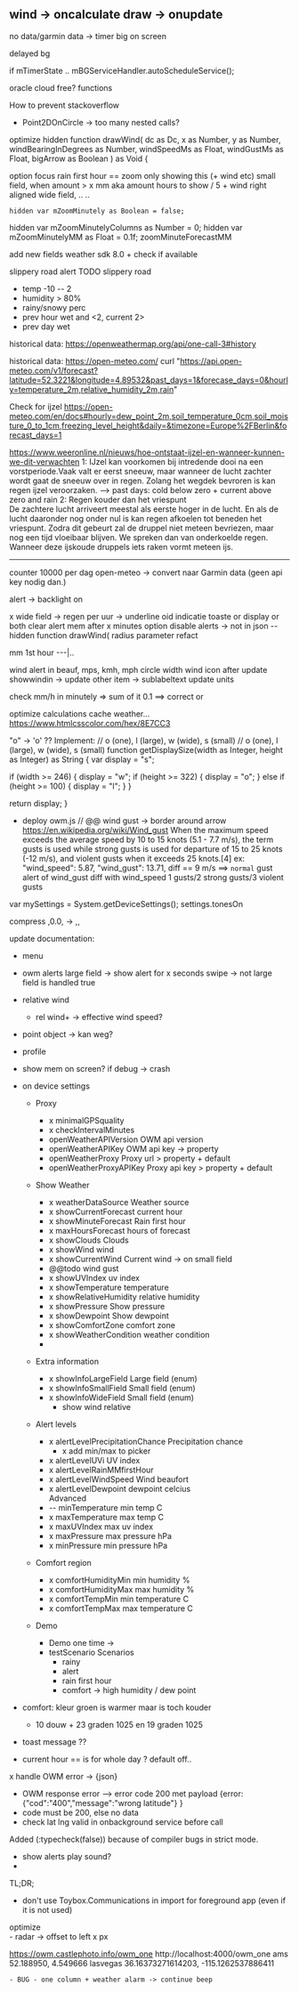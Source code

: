 wind -> oncalculate 
draw -> onupdate
--
no data/garmin data -> timer big on screen


delayed bg

if mTimerState .. 
 mBGServiceHandler.autoScheduleService();

oracle cloud free? functions




How to prevent stackoverflow
  - Point2DOnCircle -> too many nested calls?

  optimize 
    hidden function drawWind(
    dc as Dc,
    x as Number,
    y as Number,
    windBearingInDegrees as Number,
    windSpeedMs as Float,
    windGustMs as Float,
    bigArrow as Boolean
  ) as Void {


option
  focus rain first hour == zoom only showing this (+ wind etc)
    small field, when amount > x mm
      aka amount hours to show / 5 + wind right aligned
    wide field, .. 
    ..

    hidden var mZoomMinutely as Boolean = false;
  hidden var mZoomMinutelyColumns as Number = 0;
  hidden var mZoomMinutelyMM as Float = 0.1f;
zoomMinuteForecastMM


add new fields 
  weather sdk 8.0 + check if available

slippery road alert
TODO slippery road
 - temp -10 -- 2
 - humidity > 80%
 - rainy/snowy perc 
 - prev hour wet and <2, current 2> 
 - prev day wet 

historical data: https://openweathermap.org/api/one-call-3#history


historical data: https://open-meteo.com/
curl "https://api.open-meteo.com/v1/forecast?latitude=52.3221&longitude=4.89532&past_days=1&forecase_days=0&hourly=temperature_2m,relative_humidity_2m,rain"


Check for ijzel
https://open-meteo.com/en/docs#hourly=dew_point_2m,soil_temperature_0cm,soil_moisture_0_to_1cm,freezing_level_height&daily=&timezone=Europe%2FBerlin&forecast_days=1

https://www.weeronline.nl/nieuws/hoe-ontstaat-ijzel-en-wanneer-kunnen-we-dit-verwachten
1: IJzel kan voorkomen bij intredende dooi na een vorstperiode.Vaak valt er eerst sneeuw, maar wanneer de lucht zachter wordt gaat de sneeuw over in regen. 
Zolang het wegdek bevroren is kan regen ijzel veroorzaken. 
--> past days: cold below zero + current above zero and rain
2: Regen kouder dan het vriespunt  
De zachtere lucht arriveert meestal als eerste hoger in de lucht. En als de lucht daaronder nog onder nul is kan regen afkoelen tot beneden het vriespunt. Zodra dit gebeurt zal de druppel niet meteen bevriezen, maar nog een tijd vloeibaar blijven. We spreken dan van onderkoelde regen. Wanneer deze ijskoude druppels iets raken vormt meteen ijs.


----------------
counter 10000 per dag
open-meteo -> convert naar Garmin data (geen api key nodig dan.)



alert -> backlight on

x wide field -> regen per uur -> underline oid indicatie
toaste
or display
or both
clear alert mem after x minutes
option disable alerts -> not in json
-- hidden function drawWind( radius parameter refact

mm 1st hour
---|..

wind alert
in beauf, mps, kmh, mph
circle width wind icon
after update showwindin -> update other item -> sublabeltext update units

check mm/h in minutely => sum of it
0.1 ==> correct or

optimize calculations 
cache weather... 
https://www.htmlcsscolor.com/hex/8E7CC3

"o" -> 'o' ??
Implement:
// o (one), l (large), w (wide), s (small)
// o (one), l (large), w (wide), s (small)
function getDisplaySize(width as Integer, height as Integer) as String {
  var display = "s";

  if (width >= 246) {
    display = "w";
    if (height >= 322) {
      display = "o";
    } else if (height >= 100) {
      display = "l";
    }
  }

  return display;
}



- deploy owm.js // @@ 
wind gust -> border around arrow
  https://en.wikipedia.org/wiki/Wind_gust
 When the maximum speed exceeds the average speed by 10 to 15 knots (5.1 - 7.7 m/s), the term gusts is used while strong gusts is used for departure of 15 to 25 knots (-12 m/s), and violent gusts when it exceeds 25 knots.[4]
ex:
  "wind_speed": 5.87,
  "wind_gust": 13.71,
    diff == 9 m/s ==> `normal` gust 
alert of wind_gust diff with wind_speed
    1 gusts/2 strong gusts/3 violent gusts

var mySettings = System.getDeviceSettings();
settings.tonesOn

compress ,0.0, -> ,, 

update documentation: 
- menu
- owm alerts
    large field -> show alert for x seconds
    swipe -> not large field is handled true
- relative wind
  - rel wind+ -> effective wind speed?

- point object -> kan weg?
- profile 
 
- show mem on screen? if debug -> crash
- on device settings
  - Proxy
    - x minimalGPSquality
    - x checkIntervalMinutes
    - openWeatherAPIVersion OWM api version
    - openWeatherAPIKey OWM api key -> property
    - openWeatherProxy Proxy url > property + default
    - openWeatherProxyAPIKey Proxy api key > property  + default

  - Show Weather
    - x weatherDataSource Weather source      
    - x showCurrentForecast current hour 
    - x showMinuteForecast Rain first hour
    - x maxHoursForecast hours of forecast
    - x showClouds Clouds
    - x showWind wind      
    - x showCurrentWind Current wind -> on small field
    - @@todo wind gust
    - x showUVIndex uv index
    - x showTemperature temperature
    - x showRelativeHumidity relative humidity
    - x showPressure Show pressure
    - x showDewpoint Show dewpoint
    - x showComfortZone comfort zone
    - x showWeatherCondition weather condition
    - 

  - Extra information
    - x showInfoLargeField Large field (enum)
    - x showInfoSmallField Small field (enum)
    - x showInfoWideField Small field (enum)
      - show wind relative
  - Alert levels
    - x alertLevelPrecipitationChance Precipitation chance
      - x add min/max to picker
    - x alertLevelUVi UV index
    - x alertLevelRainMMfirstHour
    - x alertLevelWindSpeed Wind beaufort
    - x alertLevelDewpoint dewpoint celcius    
    Advanced
    - -- minTemperature min temp C
    - x maxTemperature max temp C
    - x maxUVIndex max uv index
    - x maxPressure max pressure hPa
    - x minPressure min pressure hPa
  - Comfort region
    - x comfortHumidityMin min humidity %
    - x comfortHumidityMax max humidity %
    - x comfortTempMin min temperature C
    - x comfortTempMax max temperature C
  - Demo
    - Demo one time -> 
    - testScenario Scenarios
      - rainy
      - alert
      - rain first hour
      - comfort -> high humidity / dew point


- comfort: kleur groen is warmer maar is toch kouder 
  - 10 douw + 23 graden 1025  en 19 graden 1025
- toast message ??

- current hour == is for whole day ? default off..
  
x handle OWM error -> {json}
- OWM response error --> error code 200 met payload {error: {"cod":"400","message":"wrong latitude"} }
- code must be 200, else no data
- check lat lng valid in onbackground service before call

Added (:typecheck(false)) because of compiler bugs in strict mode.

- show alerts play sound?
- 
TL;DR;
 - don't use Toybox.Communications in import for foreground app (even if it is not used)

optimize	
    - radar -> offset to left x px

https://owm.castlephoto.info/owm_one
http://localhost:4000/owm_one
ams 52.188950, 4.549666
lasvegas 36.16373271614203, -115.1262537886411


	- BUG - one column + weather alarm -> continue beep
	



